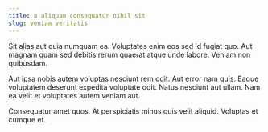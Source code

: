 ```yaml
---
title: a aliquam consequatur nihil sit
slug: veniam veritatis
---
```


Sit alias aut quia numquam ea. Voluptates enim eos sed id fugiat quo. Aut magnam quam sed debitis rerum quaerat atque unde labore. Veniam non quibusdam.

Aut ipsa nobis autem voluptas nesciunt rem odit. Aut error nam quis. Eaque voluptatem deserunt expedita voluptate odit. Natus nesciunt aut ullam. Nam ea velit et voluptates autem veniam aut.

Consequatur amet quos. At perspiciatis minus quis velit aliquid. Voluptas et cumque et.
